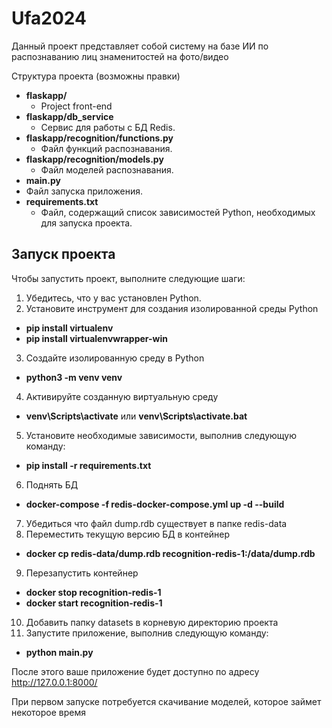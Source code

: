 # Ufa2024


Данный проект представляет собой систему на базе ИИ по распознаванию лиц знаменитостей на фото/видео

Структура проекта (возможны правки)

- **flaskapp/**
  - Project front-end
- **flaskapp/db_service**
  - Сервис для работы с БД Redis.
- **flaskapp/recognition/functions.py**
  - Файл функций распознавания.
- **flaskapp/recognition/models.py**
  - Файл моделей распознавания.
 - **main.py**
  - Файл запуска приложения.
- **requirements.txt**
  - Файл, содержащий список зависимостей Python, необходимых для запуска проекта.

## Запуск проекта

Чтобы запустить проект, выполните следующие шаги:

1. Убедитесь, что у вас установлен Python.
2. Установите инструмент для создания изолированной среды Python 
- **pip install virtualenv**
- **pip install virtualenvwrapper-win**
3. Создайте изолированную среду в Python 
- **python3 -m venv venv**
4. Активируйте созданную виртуальную среду
- **venv\Scripts\activate** или **venv\Scripts\activate.bat**
5. Установите необходимые зависимости, выполнив следующую команду:
- **pip install -r requirements.txt**
6. Поднять БД
- **docker-compose -f redis-docker-compose.yml up -d --build**
7. Убедиться что файл dump.rdb существует в папке redis-data
8. Переместить текущую версию БД в контейнер
- **docker cp redis-data/dump.rdb recognition-redis-1:/data/dump.rdb**
9. Перезапустить контейнер
- **docker stop recognition-redis-1**
- **docker start recognition-redis-1**
10. Добавить папку datasets в корневую директорию проекта
11. Запустите приложение, выполнив следующую команду:
- **python main.py**
   
После этого ваше приложение будет доступно по адресу http://127.0.0.1:8000/

При первом запуске потребуется скачивание моделей, которое займет некоторое время
